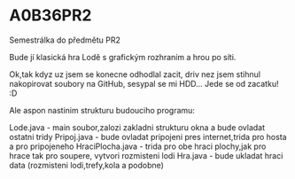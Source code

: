 A0B36PR2
========

Semestrálka do předmětu PR2

Bude jí klasická hra Lodě s grafickým rozhraním a hrou po síti.

Ok,tak kdyz uz jsem se konecne odhodlal zacit, driv nez jsem stihnul nakopirovat soubory na GitHub, sesypal se mi HDD... Jede se od zacatku! :D

Ale aspon nastinim strukturu budouciho programu:

Lode.java - main soubor,zalozi zakladni strukturu okna a bude ovladat ostatni tridy
Pripoj.java - bude ovladat pripojeni pres internet,trida pro hosta a pro pripojeneho
HraciPlocha.java - trida pro obe hraci plochy,jak pro hrace tak pro soupere, vytvori rozmisteni lodi
Hra.java - bude ukladat hraci data (rozmisteni lodi,trefy,kola a podobne)
